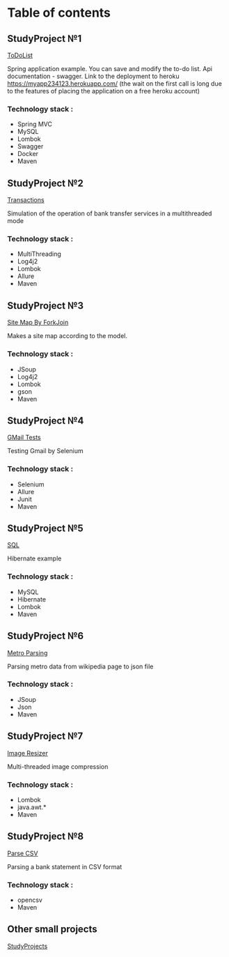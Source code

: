 # Table of contents

## StudyProject №1
[ToDoList](https://github.com/streamThread/SkillBox/tree/master/12_SpringBootWebDevelopment/ToDoList)

Spring application example. You can save and modify the to-do list. Api documentation - swagger. Link to the deployment to heroku https://myapp234123.herokuapp.com/
(the wait on the first call is long due to the features of placing the application on a free heroku account)
### Technology stack :
* Spring MVC
* MySQL
* Lombok
* Swagger
* Docker
* Maven

## StudyProject №2
[Transactions](https://github.com/streamThread/SkillBox/tree/master/11_Multithreading/Transactions)

Simulation of the operation of bank transfer services in a multithreaded mode
### Technology stack :
* MultiThreading
* Log4j2
* Lombok
* Allure
* Maven

## StudyProject №3
[Site Map By ForkJoin](https://github.com/streamThread/SkillBox/tree/master/11_Multithreading/SiteMapByForkJoin)

Makes a site map according to the model.
### Technology stack :
* JSoup
* Log4j2
* Lombok
* gson
* Maven

## StudyProject №4
[GMail Tests](https://github.com/streamThread/GMailTests)

Testing Gmail by Selenium
### Technology stack :
* Selenium
* Allure
* Junit
* Maven

## StudyProject №5
[SQL](https://github.com/streamThread/SkillBox/tree/master/10_SQLAndHibernate/SQL%2010.2.3)

Hibernate example
### Technology stack :
* MySQL
* Hibernate
* Lombok 
* Maven

## StudyProject №6
[Metro Parsing](https://github.com/streamThread/SkillBox/tree/master/09_FilesAndNetwork/MetroParsing)

Parsing metro data from wikipedia page to json file
### Technology stack :
* JSoup
* Json
* Maven

## StudyProject №7
[Image Resizer](https://github.com/streamThread/SkillBox/tree/master/11_Multithreading/ImageResizer)

Multi-threaded image compression
### Technology stack :
* Lombok
* java.awt.*
* Maven

## StudyProject №8
[Parse CSV](https://github.com/streamThread/ParseCSV/blob/master/src/main/java/BankStatementOperations.java)

Parsing a bank statement in CSV format
### Technology stack :
* opencsv
* Maven

## Other small projects
[StudyProjects](https://github.com/streamThread/StudyProjects)
